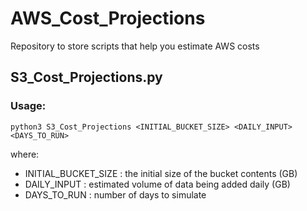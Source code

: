 # AWS_Cost_Projections
Repository to store scripts that help you estimate AWS costs

## S3_Cost_Projections.py
### Usage:
`python3 S3_Cost_Projections <INITIAL_BUCKET_SIZE> <DAILY_INPUT> <DAYS_TO_RUN>`

where:
- INITIAL_BUCKET_SIZE : the initial size of the bucket contents (GB)
- DAILY_INPUT : estimated volume of data being added daily (GB)
- DAYS_TO_RUN : number of days to simulate 
